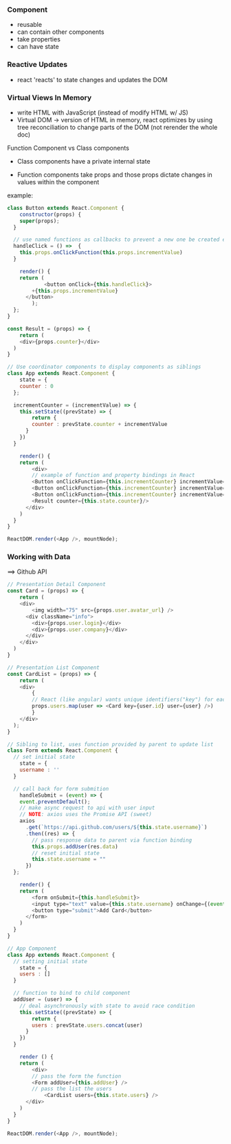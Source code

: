 ### Component

* reusable
* can contain other components
* take properties
* can have state

### Reactive Updates

* react 'reacts' to state changes and updates the DOM

### Virtual Views In Memory

* write HTML with JavaScript (instead of modify HTML w/ JS)
* Virtual DOM -> version of HTML in memory, react optimizes by using tree reconciliation to change parts of the DOM (not rerender the whole doc)

Function Component vs Class components

* Class components have a private internal state

* Function components take props and those props dictate changes in values within the component

example:

```js
class Button extends React.Component {
	constructor(props) {
  	super(props);
  }

  // use named functions as callbacks to prevent a new one be created every time
  handleClick = () =>  {
  	this.props.onClickFunction(this.props.incrementValue)
  }

	render() {
  	return (
			<button onClick={this.handleClick}>
      	+{this.props.incrementValue}
      </button>
		);
  };
}

const Result = (props) => {
	return (
  	<div>{props.counter}</div>
  )
}

// Use coordinator components to display components as siblings
class App extends React.Component {
	state = {
  	counter : 0
  };

  incrementCounter = (incrementValue) => {
  	this.setState((prevState) => {
    	return {
      	counter : prevState.counter + incrementValue
      }
    })
  }

	render() {
  	return (
    	<div>
        // example of function and property bindings in React
      	<Button onClickFunction={this.incrementCounter} incrementValue={1} />
      	<Button onClickFunction={this.incrementCounter} incrementValue={10} />
      	<Button onClickFunction={this.incrementCounter} incrementValue={100} />
        <Result counter={this.state.counter}/>
      </div>
    )
  }
}

ReactDOM.render(<App />, mountNode);

```

### Working with Data
==> Github API


```js
// Presentation Detail Component
const Card = (props) => {
	return (
  	<div>
    	<img width="75" src={props.user.avatar_url} />
      <div className="info">
      	<div>{props.user.login}</div>
        <div>{props.user.company}</div>
      </div>
    </div>
  )
}

// Presentation List Component
const CardList = (props) => {
	return (
  	<div>
  		{
        // React (like angular) wants unique identifiers("key") for each component
      	props.users.map(user => <Card key={user.id} user={user} />)
        }
    </div>
  );
}

// Sibling to list, uses function provided by parent to update list
class Form extends React.Component {
  // set initial state
	state = {
  	username : ''
  }

  // call back for form submition
	handleSubmit = (event) => {
  	event.preventDefault();
    // make async request to api with user input
    // NOTE: axios uses the Promise API (sweet)
    axios
      .get(`https://api.github.com/users/${this.state.username}`)
      .then((res) => {
        // pass response data to parent via function binding
        this.props.addUser(res.data)
        // reset initial state
        this.state.username = ""
      })
  };

	render() {
  	return (
    	<form onSubmit={this.handleSubmit}>
      	<input type="text" value={this.state.username} onChange={(event)=> this.setState({username : event.target.value})} placeholder="Github Username" />
        <button type="submit">Add Card</button>
      </form>
    )
  }
}

// App Component
class App extends React.Component {
  // setting initial state
	state = {
  	users : []
  }

  // function to bind to child component
  addUser = (user) => {
    // deal asynchronously with state to avoid race condition
  	this.setState((prevState) => {
    	return {
      	users : prevState.users.concat(user)
      }
    })
  }

	render () {
  	return (
    	<div>
        // pass the form the function
      	<Form addUser={this.addUser} />
        // pass the list the users
    		<CardList users={this.state.users} />
      </div>
    )
  }
}

ReactDOM.render(<App />, mountNode);
```
